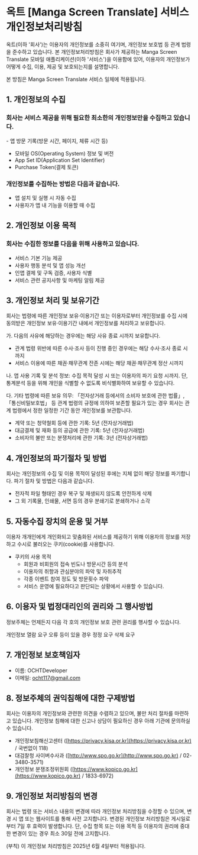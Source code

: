 # 옥트 \[Manga Screen Translate] 서비스 개인정보처리방침

옥트(이하 '회사')는 이용자의 개인정보를 소중히 여기며, 개인정보 보호법 등 관계 법령을 준수하고 있습니다. 본 개인정보처리방침은 회사가 제공하는 Manga Screen Translate 모바일 애플리케이션(이하 '서비스')을 이용함에 있어, 이용자의 개인정보가 어떻게 수집, 이용, 제공 및 보호되는지를 설명합니다.

본 방침은 Manga Screen Translate 서비스 일체에 적용됩니다.

## 1. 개인정보의 수집

### 회사는 서비스 제공을 위해 필요한 최소한의 개인정보만을 수집하고 있습니다.

- 앱 방문 기록(방문 시간, 페이지, 체류 시간 등)
- 모바일 OS(Operating System) 정보 및 버전
- App Set ID(Application Set Identifier)
- Purchase Token(결제 토큰)

### 개인정보를 수집하는 방법은 다음과 같습니다.

- 앱 설치 및 실행 시 자동 수집
- 사용자가 앱 내 기능을 이용할 때 수집

## 2. 개인정보 이용 목적

### 회사는 수집한 정보를 다음을 위해 사용하고 있습니다.
- 서비스 기본 기능 제공
- 사용자 행동 분석 및 앱 성능 개선
- 인앱 결제 및 구독 검증, 사용자 식별
- 서비스 관련 공지사항 및 마케팅 알림 제공

## 3. 개인정보 처리 및 보유기간

회사는 법령에 따른 개인정보 보유·이용기간 또는 이용자로부터 개인정보를 수집 시에 동의받은 개인정보 보유·이용기간 내에서 개인정보를 처리하고 보유합니다.

가. 다음의 사유에 해당하는 경우에는 해당 사유 종료 시까지 보유합니다.
  - 관계 법령 위반에 따른 수사·조사 등이 진행 중인 경우에는 해당 수사·조사 종료 시까지
  - 서비스 이용에 따른 채권·채무관계 잔존 시에는 해당 채권·채무관계 정산 시까지

나. 앱 사용 기록 및 분석 정보: 수집 목적 달성 시 또는 이용자의 파기 요청 시까지. 단, 통계분석 등을 위해 개인을 식별할 수 없도록 비식별화하여 보유할 수 있습니다.

다. 기타 법령에 따른 보유 의무: 「전자상거래 등에서의 소비자 보호에 관한 법률」, 「통신비밀보호법」 등 관계 법령의 규정에 의하여 보존할 필요가 있는 경우 회사는 관계 법령에서 정한 일정한 기간 동안 개인정보를 보관합니다.
  - 계약 또는 청약철회 등에 관한 기록: 5년 (전자상거래법)
  - 대금결제 및 재화 등의 공급에 관한 기록: 5년 (전자상거래법)
  - 소비자의 불만 또는 분쟁처리에 관한 기록: 3년 (전자상거래법)

  
## 4. 개인정보의 파기절차 및 방법

회사는 개인정보의 수집 및 이용 목적이 달성된 후에는 지체 없이 해당 정보를 파기합니다. 파기 절차 및 방법은 다음과 같습니다.

* 전자적 파일 형태인 경우 복구 및 재생되지 않도록 안전하게 삭제
* 그 외 기록물, 인쇄물, 서면 등의 경우 분쇄기로 분쇄하거나 소각

## 5. 자동수집 장치의 운용 및 거부
이용자 개개인에게 개인화되고 맞춤화된 서비스를 제공하기 위해 이용자의 정보를 저장하고 수시로 불러오는 쿠키(cookie)를 사용합니다.

- 쿠키의 사용 목적
  - 회원과 비회원의 접속 빈도나 방문시간 등의 분석
  - 이용자의 취향과 관심분야의 파악 및 자취추적
  - 각종 이벤트 참여 정도 및 방문횟수 파악
  - 서비스 운영에 필요하다고 판단되는 상황에서 사용할 수 있습니다.

## 6. 이용자 및 법정대리인의 권리와 그 행사방법
정보주체는 언제든지 다음 각 호의 개인정보 보호 관련 권리를 행사할 수 있습니다.

개인정보 열람 요구
오류 등이 있을 경우 정정 요구
삭제 요구

## 7. 개인정보 보호책임자

* 이름: OCHTDeveloper
* 이메일: [ocht117@gmail.com](mailto:ocht117@gmail.com)

## 8. 정보주체의 권익침해에 대한 구제방법

회사는 이용자의 개인정보와 관련한 의견을 수렴하고 있으며, 불만 처리 절차를 마련하고 있습니다. 개인정보 침해에 대한 신고나 상담이 필요하신 경우 아래 기관에 문의하실 수 있습니다.

* 개인정보침해신고센터 ([https://privacy.kisa.or.kr](https://privacy.kisa.or.kr) / 국번없이 118)
* 대검찰청 사이버수사과 ([http://www.spo.go.kr](http://www.spo.go.kr) / 02-3480-3571)
* 개인정보 분쟁조정위원회 ([https://www.kopico.go.kr](https://www.kopico.go.kr) / 1833-6972)


## 9. 개인정보 처리방침의 변경

회사는 법령 또는 서비스 내용의 변경에 따라 개인정보 처리방침을 수정할 수 있으며, 변경 시 앱 또는 웹사이트를 통해 사전 고지합니다. 변경된 개인정보 처리방침은 게시일로부터 7일 후 효력이 발생합니다. 단, 수집 항목 또는 이용 목적 등 이용자의 권리에 중대한 변경이 있는 경우 최소 30일 전에 고지합니다.

(부칙)
이 개인정보 처리방침은 2025년 6월 4일부터 적용됩니다.

